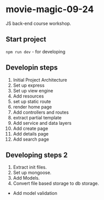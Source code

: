 # movie-magic-09-24
JS back-end course workshop.

## Start project
`npm run dev` - for developing

## Developin steps
1. Initial Project Architecture
2. Set up express
3. Set up view engine
4. Add resources
5. set up static route
6. render home page
7. Add controllers and routes
8. extract partial template
9. Add service and data layers
10. Add create page
11. Add details page
12. Add search page

## Developing steps 2
1. Extract init files.
2. Set up mongoose.
3. Add Models.
4. Convert file based storage to db storage.


* Add model validation
